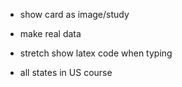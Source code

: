 <!-- - Organize images in frontend folder -->
<!-- - Fix dashboard CSS -->
<!-- - Show number of cards in course ie Nursing 196(10 cards) -->

<!-- - Add form element bottom of course list to add course -->
<!-- - Remove course feature -->
<!-- - Can delete nested data -->

<!-- - Add buttons to dashboard => link to the create card and study page -->

<!-- - Fix Nav links -->

- show card as image/study
<!-- stretch 7. Create user profile, link to it in nav -->
- make real data

- stretch show latex code when typing
- all states in US course
